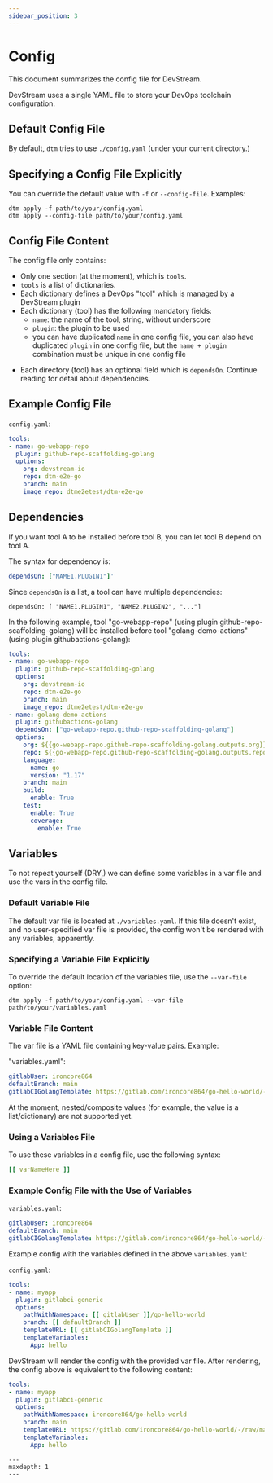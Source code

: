 ```yaml
---
sidebar_position: 3
---
```


# Config

This document summarizes the config file for DevStream.

DevStream uses a single YAML file to store your DevOps toolchain configuration.

## Default Config File

By default, `dtm` tries to use `./config.yaml` (under your current directory.)

## Specifying a Config File Explicitly

You can override the default value with `-f` or `--config-file`. Examples:

```shell
dtm apply -f path/to/your/config.yaml
dtm apply --config-file path/to/your/config.yaml
```

## Config File Content

The config file only contains:

- Only one section (at the moment), which is `tools`.
- `tools` is a list of dictionaries.
- Each dictionary defines a DevOps "tool" which is managed by a DevStream plugin
- Each dictionary (tool) has the following mandatory fields:
    - `name`: the name of the tool, string, without underscore
    - `plugin`: the plugin to be used
    - you can have duplicated `name` in one config file, you can also have duplicated `plugin` in one config file, but the `name + plugin` combination must be unique in one config file
<!-- - Each dictionary (tool) has an optional field which is `options`, which in turn is a dictionary containing parameters for that specific plugin. For plugins' parameters, see [plugins](./plugins.md). -->
- Each directory (tool) has an optional field which is `dependsOn`. Continue reading for detail about dependencies.

## Example Config File

`config.yaml`:

```yaml
tools:
- name: go-webapp-repo
  plugin: github-repo-scaffolding-golang
  options:
    org: devstream-io
    repo: dtm-e2e-go
    branch: main
    image_repo: dtme2etest/dtm-e2e-go
```

## Dependencies

If you want tool A to be installed before tool B, you can let tool B depend on tool A.

The syntax for dependency is:
    
```yaml
dependsOn: ["NAME1.PLUGIN1"]'
```

Since `dependsOn` is a list, a tool can have multiple dependencies:

```
dependsOn: [ "NAME1.PLUGIN1", "NAME2.PLUGIN2", "..."]
```

In the following example, tool "go-webapp-repo" (using plugin github-repo-scaffolding-golang) will be installed before tool "golang-demo-actions" (using plugin githubactions-golang):

```yaml
tools:
- name: go-webapp-repo
  plugin: github-repo-scaffolding-golang
  options:
    org: devstream-io
    repo: dtm-e2e-go
    branch: main
    image_repo: dtme2etest/dtm-e2e-go
- name: golang-demo-actions
  plugin: githubactions-golang
  dependsOn: ["go-webapp-repo.github-repo-scaffolding-golang"]
  options:
    org: ${{go-webapp-repo.github-repo-scaffolding-golang.outputs.org}}
    repo: ${{go-webapp-repo.github-repo-scaffolding-golang.outputs.repo}}
    language:
      name: go
      version: "1.17"
    branch: main
    build:
      enable: True
    test:
      enable: True
      coverage:
        enable: True
```

## Variables

To not repeat yourself (DRY,) we can define some variables in a var file and use the vars in the config file.

### Default Variable File

The default var file is located at `./variables.yaml`. If this file doesn't exist, and no user-specified var file is provided, the config won't be rendered with any variables, apparently.

### Specifying a Variable File Explicitly

To override the default location of the variables file, use the `--var-file` option:

```shell
dtm apply -f path/to/your/config.yaml --var-file path/to/your/variables.yaml
```

### Variable File Content

The var file is a YAML file containing key-value pairs. Example:

"variables.yaml":

```yaml
gitlabUser: ironcore864
defaultBranch: main
gitlabCIGolangTemplate: https://gitlab.com/ironcore864/go-hello-world/-/raw/main/go.tpl
```

At the moment, nested/composite values (for example, the value is a list/dictionary) are not supported yet.

### Using a Variables File

To use these variables in a config file, use the following syntax:

```yaml
[[ varNameHere ]]
```

### Example Config File with the Use of Variables

`variables.yaml`:

```yaml
gitlabUser: ironcore864
defaultBranch: main
gitlabCIGolangTemplate: https://gitlab.com/ironcore864/go-hello-world/-/raw/main/go.tpl
```

Example config with the variables defined in the above `variables.yaml`:

`config.yaml`:

```yaml
tools:
- name: myapp
  plugin: gitlabci-generic
  options:
    pathWithNamespace: [[ gitlabUser ]]/go-hello-world
    branch: [[ defaultBranch ]]
    templateURL: [[ gitlabCIGolangTemplate ]]
    templateVariables:
      App: hello
```

DevStream will render the config with the provided var file. After rendering, the config above is equivalent to the following content:

```yaml
tools:
- name: myapp
  plugin: gitlabci-generic
  options:
    pathWithNamespace: ironcore864/go-hello-world
    branch: main
    templateURL: https://gitlab.com/ironcore864/go-hello-world/-/raw/main/go.tpl
    templateVariables:
      App: hello
```

```{toctree}
---
maxdepth: 1
---
```
